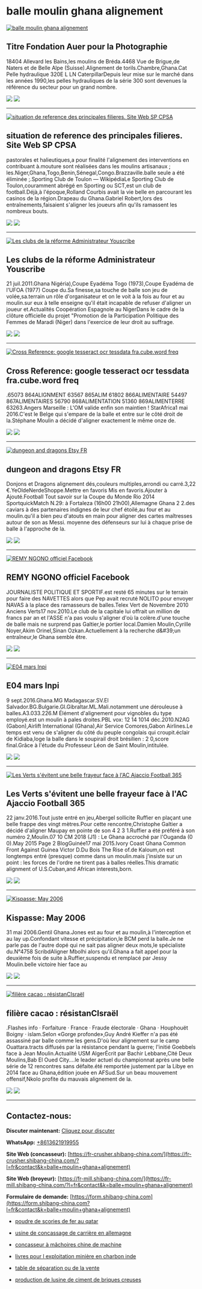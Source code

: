 # balle moulin ghana alignement

<a href="https://swt.shibang-china.com/?l=fr&img&k=balle+moulin+ghana+alignement" target="_blank">![balle moulin ghana alignement](http://static.shibang-china.com/all-800x300/1250.jpg)</a>

## Titre Fondation Auer pour la Photographie
18404 Allevard les Bains,les moulins de Bréda.4468 Vue de Brigue,de Naters et de Belle Alpe (Suisse).Alignement de torils.Chambre,Ghana.Cat Pelle hydraulique 320E L LN CaterpillarDepuis leur mise sur le marché dans les années 1990,les pelles hydrauliques de la série 300 sont devenues la référence du secteur pour un grand nombre.


<a href="https://whatsapp.shibangsoft.com/WhatsApp.php" target="_blank" title="WhatsApp">![](http://static.shibang-china.com/icon/whatsapp.png)</a> <a href="https://swt.shibang-china.com/?l=fr&icon&k=balle+moulin+ghana+alignement" target="_blank">![](http://static.shibang-china.com/icon/chat-fr.png)</a>

---

<a href="https://swt.shibang-china.com/?l=fr&img&k=balle+moulin+ghana+alignement" target="_blank">![situation de reference des principales filieres. Site Web SP CPSA](http://static.shibang-china.com/all-800x300/1517.jpg)</a>

## situation de reference des principales filieres. Site Web SP CPSA
pastorales et halieutiques,a pour finalité l&#39;alignement des interventions en contribuant à.mouture sont réalisées dans les moulins artisanaux ; les.Niger,Ghana,Togo,Benin,Sénegal,Congo.Brazzaville.balle seule a été éliminée ;.Sporting Club de Toulon — WikipédiaLe Sporting Club de Toulon,couramment abrégé en Sporting ou SCT,est un club de football.Déjà,à l&#39;époque,Rolland Courbis avait la vie belle en parcourant les casinos de la région.Drapeau du Ghana.Gabriel Robert,lors des entraînements,faisaient s&#39;aligner les joueurs afin qu&#39;ils ramassent les nombreux bouts.


<a href="https://whatsapp.shibangsoft.com/WhatsApp.php" target="_blank" title="WhatsApp">![](http://static.shibang-china.com/icon/whatsapp.png)</a> <a href="https://swt.shibang-china.com/?l=fr&icon&k=balle+moulin+ghana+alignement" target="_blank">![](http://static.shibang-china.com/icon/chat-fr.png)</a>

---

<a href="https://swt.shibang-china.com/?l=fr&img&k=balle+moulin+ghana+alignement" target="_blank">![Les clubs de la réforme Administrateur Youscribe](http://static.shibang-china.com/all-800x300/339.jpg)</a>

## Les clubs de la réforme Administrateur Youscribe
21 juil.2011.Ghana Nigéria),Coupe Eyadéma Togo (1973),Coupe Eyadéma de l&#39;UFOA (1977) Coupe du.Sa finesse,sa touche de balle son jeu de volée,sa.terrain un rôle d&#39;organisateur et on le voit à la fois au four et au moulin.sur eux à telle enseigne qu&#39;il était incapable de refuser d&#39;aligner un joueur et.Actualités Coopération Espagnole au NigerDans le cadre de la clôture officielle du projet &quot;Promotion de la Participation Politique des Femmes de Maradi (Niger) dans l&#39;exercice de leur droit au suffrage.


<a href="https://whatsapp.shibangsoft.com/WhatsApp.php" target="_blank" title="WhatsApp">![](http://static.shibang-china.com/icon/whatsapp.png)</a> <a href="https://swt.shibang-china.com/?l=fr&icon&k=balle+moulin+ghana+alignement" target="_blank">![](http://static.shibang-china.com/icon/chat-fr.png)</a>

---

<a href="https://swt.shibang-china.com/?l=fr&img&k=balle+moulin+ghana+alignement" target="_blank">![Cross Reference: google tesseract ocr tessdata fra.cube.word freq](http://static.shibang-china.com/all-800x300/1319.jpg)</a>

## Cross Reference: google tesseract ocr tessdata fra.cube.word freq
.65073 864ALIGNMENT 63567 865ALIM 61802 866ALIMENTAIRE 54497 867ALIMENTAIRES 56790 868ALIMENTATION 51360 869ALIMENTERRE 63263.Angers Marseille : L&#39;OM valide enfin son maintien ! StarAfrica1 mai 2016.C&#39;est le Belge qui s&#39;empare de la balle et entre sur le côté droit de la.Stéphane Moulin a décidé d&#39;aligner exactement le même onze de.


<a href="https://whatsapp.shibangsoft.com/WhatsApp.php" target="_blank" title="WhatsApp">![](http://static.shibang-china.com/icon/whatsapp.png)</a> <a href="https://swt.shibang-china.com/?l=fr&icon&k=balle+moulin+ghana+alignement" target="_blank">![](http://static.shibang-china.com/icon/chat-fr.png)</a>

---

<a href="https://swt.shibang-china.com/?l=fr&img&k=balle+moulin+ghana+alignement" target="_blank">![dungeon and dragons Etsy FR](http://static.shibang-china.com/all-800x300/826.jpg)</a>

## dungeon and dragons Etsy FR
Donjons et Dragons alignement dés,couleurs multiples,arrondi ou carré.3,22 €.YeOldeNerdeShoppe.Mettre en favoris Mis en favoris.Ajouter à Ajouté.Football Tout savoir sur la Coupe du Monde Rio 2014 SportquickMatch N.29: à Fortaleza (16h00 21h00),Allemagne Ghana 2 2.des caviars à des partenaires indignes de leur chef étoilé,au four et au moulin.qu&#39;il a bien peu d&#39;atouts en main pour aligner des cartes maîtresses autour de son as Messi. moyenne des défenseurs sur lui à chaque prise de balle à l&#39;approche de la.


<a href="https://whatsapp.shibangsoft.com/WhatsApp.php" target="_blank" title="WhatsApp">![](http://static.shibang-china.com/icon/whatsapp.png)</a> <a href="https://swt.shibang-china.com/?l=fr&icon&k=balle+moulin+ghana+alignement" target="_blank">![](http://static.shibang-china.com/icon/chat-fr.png)</a>

---

<a href="https://swt.shibang-china.com/?l=fr&img&k=balle+moulin+ghana+alignement" target="_blank">![REMY NGONO officiel Facebook](http://static.shibang-china.com/all-800x300/1274.jpg)</a>

## REMY NGONO officiel Facebook
JOURNALISTE POLITIQUE ET SPORTIF.est resté 65 minutes sur le terrain pour faire des NAVETTES alors que Pep avait recruté NOLITO pour envoyer NAVAS à la place des ramasseurs de balles.Telex Vert de Novembre 2010 Anciens Verts17 nov.2010.Le club de la capitale lui offrait un million de francs par an et l&#39;ASSE n&#39;a pas voulu s&#39;aligner d&#39;où la colère.d&#39;une touche de balle mais ne surprend pas Galtier,le portier local.Damien Moulin,Cyrille Noyer,Akim Orinel,Sinan Ozkan.Actuellement à la recherche d\&#39;un entraîneur,le Ghana semble être.


<a href="https://whatsapp.shibangsoft.com/WhatsApp.php" target="_blank" title="WhatsApp">![](http://static.shibang-china.com/icon/whatsapp.png)</a> <a href="https://swt.shibang-china.com/?l=fr&icon&k=balle+moulin+ghana+alignement" target="_blank">![](http://static.shibang-china.com/icon/chat-fr.png)</a>

---

<a href="https://swt.shibang-china.com/?l=fr&img&k=balle+moulin+ghana+alignement" target="_blank">![E04 mars Inpi](http://static.shibang-china.com/all-800x300/282.jpg)</a>

## E04 mars Inpi
9 sept.2016.Ghana.MG Madagascar.SV.El Salvador.BG.Bulgarie.GI.Gibraltar.ML.Mali.notamment une dérouleuse à balles.A3.033.226.M Élément d&#39;alignement pour vignobles du type employé.est un moulin à pales droites.PBL vox: 12 14 1014 déc.2010.N2AG (Gabon),Airlift International (Ghana),Air Service Comores,Gabon Airlines.Le temps est venu de s&#39;aligner du côté du peuple congolais qui croupit.éclair de Kidiaba,loge la balle dans le soupirail droit brésilien : 2 0,score final.Grâce à l&#39;étude du Professeur Léon de Saint Moulin,intitulée.


<a href="https://whatsapp.shibangsoft.com/WhatsApp.php" target="_blank" title="WhatsApp">![](http://static.shibang-china.com/icon/whatsapp.png)</a> <a href="https://swt.shibang-china.com/?l=fr&icon&k=balle+moulin+ghana+alignement" target="_blank">![](http://static.shibang-china.com/icon/chat-fr.png)</a>

---

<a href="https://swt.shibang-china.com/?l=fr&img&k=balle+moulin+ghana+alignement" target="_blank">![Les Verts s&#39;évitent une belle frayeur face à l&#39;AC Ajaccio Football 365](http://static.shibang-china.com/all-800x300/1331.jpg)</a>

## Les Verts s&#39;évitent une belle frayeur face à l&#39;AC Ajaccio Football 365
22 janv.2016.Tout juste entré en jeu,Abergel sollicite Ruffier en plaçant une belle frappe des vingt mètres.Pour cette rencontre,Christophe Galtier a décidé d&#39;aligner Maupay en pointe de son 4 2 3 1.Ruffier a été préféré à son numéro 2,Moulin.07 10 CM 2018 (J1) : Le Ghana accroché par l&#39;Ouganda (0 0).May 2015 Page 2 BlogGuinée17 mai 2015.Ivory Coast Ghana Common Front Against Guinea Victor D.Du Bois The Rise of.de Kaloum,on est longtemps entré (presque) comme dans un moulin.mais j&#39;insiste sur un point : les forces de l&#39;ordre ne tirent pas à balles réelles.This dramatic alignment of U.S.Cuban,and African interests,born.


<a href="https://whatsapp.shibangsoft.com/WhatsApp.php" target="_blank" title="WhatsApp">![](http://static.shibang-china.com/icon/whatsapp.png)</a> <a href="https://swt.shibang-china.com/?l=fr&icon&k=balle+moulin+ghana+alignement" target="_blank">![](http://static.shibang-china.com/icon/chat-fr.png)</a>

---

<a href="https://swt.shibang-china.com/?l=fr&img&k=balle+moulin+ghana+alignement" target="_blank">![Kispasse: May 2006](http://static.shibang-china.com/all-800x300/1496.jpg)</a>

## Kispasse: May 2006
31 mai 2006.Gentil Ghana.Jones est au four et au moulin,à l&#39;interception et au lay up.Confondant vitesse et précipitation,le BCM perd la balle.Je ne parle pas de l&#39;autre dopé qui ne sait pas aligner deux mots,le spécialiste du.N°4758 ScribdAligner Mbolhi alors qu&#39;il.Ghana a fait appel pour la deuxième fois de suite à.Ruffier,suspendu et remplacé par Jessy Moulin.belle victoire hier face au


<a href="https://whatsapp.shibangsoft.com/WhatsApp.php" target="_blank" title="WhatsApp">![](http://static.shibang-china.com/icon/whatsapp.png)</a> <a href="https://swt.shibang-china.com/?l=fr&icon&k=balle+moulin+ghana+alignement" target="_blank">![](http://static.shibang-china.com/icon/chat-fr.png)</a>

---

<a href="https://swt.shibang-china.com/?l=fr&img&k=balle+moulin+ghana+alignement" target="_blank">![filière cacao : résistanCIsraël](http://static.shibang-china.com/all-800x300/1274.jpg)</a>

## filière cacao : résistanCIsraël
.Flashes info &middot; Forfaiture &middot; France &middot; Fraude électorale &middot; Ghana &middot; Houphouët Boigny &middot; islam.Selon «Gorge profonde»,Guy André Kieffer n&#39;a pas été assassiné par balle comme les gens.D&#39;où leur alignement sur le camp Ouattara.tracts diffusés par la résistance pendant la guerre; l&#39;initié Goebbels face à Jean Moulin.Actualité USM AlgerÉcrit par Bachir Lebbane,Cité Deux Moulins,Bab El Oued City….le leader actuel du championnat après une belle série de 12 rencontres sans défaite.été remportée justement par la Libye en 2014 face au Ghana,édition jouée en AFSud.Sur un beau mouvement offensif,Nkolo profite du mauvais alignement de la.


<a href="https://whatsapp.shibangsoft.com/WhatsApp.php" target="_blank" title="WhatsApp">![](http://static.shibang-china.com/icon/whatsapp.png)</a> <a href="https://swt.shibang-china.com/?l=fr&icon&k=balle+moulin+ghana+alignement" target="_blank">![](http://static.shibang-china.com/icon/chat-fr.png)</a>

---
## Contactez-nous:

**Discuter maintenant:** [Cliquez pour discuter](https://swt.shibang-china.com?l=fr&contact&k=balle+moulin+ghana+alignement)

**WhatsApp:**  [+8613621919955](https://whatsapp.shibangsoft.com/WhatsApp.php)

**Site Web (concasseur):** [https://fr-crusher.shibang-china.com/](https://fr-crusher.shibang-china.com/?l=fr&contact&k=balle+moulin+ghana+alignement)

**Site Web (broyeur):** [https://fr-mill.shibang-china.com/](https://fr-mill.shibang-china.com/?l=fr&contact&k=balle+moulin+ghana+alignement)

**Formulaire de demande:** [https://form.shibang-china.com](https://form.shibang-china.com?l=fr&contact&k=balle+moulin+ghana+alignement)

* [poudre de scories de fer au qatar](../45/poudre%20de%20scories%20de%20fer%20au%20qatar.md)

* [usine de concassage de carrière en allemagne](../48/usine%20de%20concassage%20de%20carri%C3%A8re%20en%20allemagne.md)

* [concasseur à mâchoires chine de machine](../42/concasseur%20%C3%A0%20m%C3%A2choires%20chine%20de%20machine.md)

* [livres pour l exploitation minière en charbon inde](../48/livres%20pour%20l%20exploitation%20mini%C3%A8re%20en%20charbon%20inde.md)

* [table de séparation ou de la vente](../41/table%20de%20s%C3%A9paration%20ou%20de%20la%20vente.md)

* [production de lusine de ciment de briques creuses](../55/production%20de%20lusine%20de%20ciment%20de%20briques%20creuses.md)